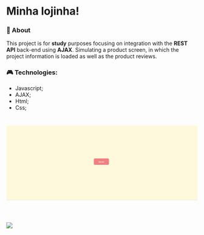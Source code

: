 # Minha lojinha!

### 📄 About
This project is for **study** purposes focusing on integration with the **REST API** back-end using **AJAX**. Simulating a product screen, in which the project information is loaded as well as the product reviews.

### 🎮 Technologies:

- Javascript;
- AJAX;
- Html;
- Css;


<h1> 
    <img src="./github/telaInicial.gif">
</h1>

<h1> 
    <img src="./github/produtos.gif">
</h1>